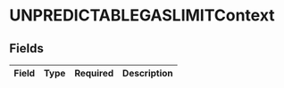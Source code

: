 # UNPREDICTABLEGASLIMITContext


## Fields

| Field       | Type        | Required    | Description |
| ----------- | ----------- | ----------- | ----------- |